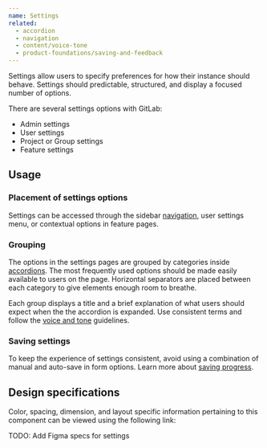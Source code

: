 ```yaml
---
name: Settings
related:
  - accordion
  - navigation
  - content/voice-tone
  - product-foundations/saving-and-feedback
---
```


Settings allow users to specify preferences for how their instance should behave. Settings should predictable, structured, and display a focused number of options.

There are several settings options with GitLab:

* Admin settings
* User settings
* Project or Group settings
* Feature settings

## Usage

### Placement of settings options

Settings can be accessed through the sidebar [navigation](/regions/navigation), user settings menu, or contextual options in feature pages. 

### Grouping

The options in the settings pages are grouped by categories inside [accordions](/components/accordion). The most frequently used options should be made easily available to users on the page. Horizontal separators are placed between each category to give elements enough room to breathe.

Each group displays a title and a brief explanation of what users should expect when the the accordion is expanded. Use consistent terms and follow the [voice and tone](/content/voice-tone) guidelines. 

### Saving settings

To keep the experience of settings consistent, avoid using a combination of manual and auto-save in form options. Learn more about [saving progress](/product-foundations/saving-and-feedback#saving-progress).

## Design specifications

Color, spacing, dimension, and layout specific information pertaining to this component can be viewed using the following link:

TODO: Add Figma specs for settings
